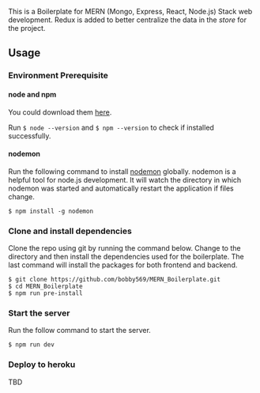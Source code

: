 This is a Boilerplate for MERN (Mongo, Express, React, Node.js) Stack web development.
Redux is added to better centralize the data in the _store_ for the project.

## Usage

### Environment Prerequisite

#### node and npm

You could download them [here](https://nodejs.org/en/).

Run `$ node --version` and `$ npm --version` to check if installed successfully.

#### nodemon

Run the following command to install [nodemon](https://www.npmjs.com/package/nodemon)
globally. nodemon is a helpful tool for node.js development. It will watch the directory
in which nodemon was started and automatically restart the application if files change.

```
$ npm install -g nodemon
```

### Clone and install dependencies

Clone the repo using git by running the command below. Change to the directory and then
install the dependencies used for the boilerplate. The last command will install the
packages for both frontend and backend.

```
$ git clone https://github.com/bobby569/MERN_Boilerplate.git
$ cd MERN_Boilerplate
$ npm run pre-install
```

### Start the server

Run the follow command to start the server.

```
$ npm run dev
```

### Deploy to heroku

TBD

